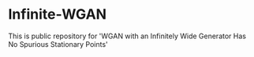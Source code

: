 # Infinite-WGAN
This is public repository for 'WGAN with an Infinitely Wide Generator Has No Spurious Stationary Points'
